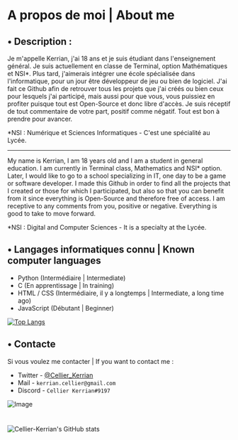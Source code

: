 # A propos de moi | About me

## • Description :

Je m'appelle Kerrian, j'ai 18 ans et je suis étudiant dans l'enseignement général.
Je suis actuellement en classe de Terminal, option Mathématiques et NSI*.
Plus tard, j'aimerais intégrer une école spécialisée dans l'informatique, pour un jour être développeur de jeu ou bien de logiciel.
J'ai fait ce Github afin de retrouver tous les projets que j'ai créés ou bien ceux pour lesquels j'ai participé, mais aussi pour que vous, vous puissiez en profiter puisque tout est Open-Source et donc libre d'accès.
Je suis réceptif de tout commentaire de votre part, positif comme négatif. Tout est bon à prendre pour avancer.

*NSI : Numérique et Sciences Informatiques - C'est une spécialité au Lycée.

---

My name is Kerrian, I am 18 years old and I am a student in general education.
I am currently in Terminal class, Mathematics and NSI* option.
Later, I would like to go to a school specializing in IT, one day to be a game or software developer.
I made this Github in order to find all the projects that I created or those for which I participated, but also so that you can benefit from it since everything is Open-Source and therefore free of access.
I am receptive to any comments from you, positive or negative. Everything is good to take to move forward.

*NSI : Digital and Computer Sciences - It is a specialty at the Lycée.

## • Langages informatiques connu | Known computer languages

- Python (Intermédiaire | Intermediate)
- C (En apprentissage | In training)
- HTML / CSS (Intermédiaire, il y a longtemps | Intermediate, a long time ago)
- JavaScript (Débutant | Beginner)

[![Top Langs](https://github-readme-stats.vercel.app/api/top-langs/?username=cellier-kerrian&langs_count=8&theme=discord_old_blurple&locale=en)](https://github.com/anuraghazra/github-readme-stats)

## • Contacte

Si vous voulez me contacter | If you want to contact me :
- Twitter - [@Cellier_Kerrian](https://twitter.com/Cellier_Kerrian)
- Mail - `kerrian.cellier@gmail.com`
- Discord - `Cellier Kerrian#9197`

![Image](https://cdn.discordapp.com/attachments/922486147366662204/922486202844737606/banner.png)

#

![Cellier-Kerrian's GitHub stats](https://github-readme-stats.vercel.app/api?username=cellier-kerrian&show_icons=true&hide=contribs,prs&theme=discord_old_blurple&locale=en)
